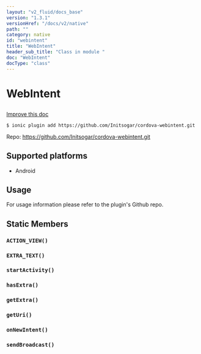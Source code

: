 ```yaml
---
layout: "v2_fluid/docs_base"
version: "1.3.1"
versionHref: "/docs/v2/native"
path: ""
category: native
id: "webintent"
title: "WebIntent"
header_sub_title: "Class in module "
doc: "WebIntent"
docType: "class"
---
```









<h1 class="api-title">

  
  WebIntent
  

  

  

</h1>

<a class="improve-v2-docs" href="http://github.com/driftyco/ionic-native/edit/master/-native/src/plugins/webintent.ts#L1">
  Improve this doc
</a>





<!-- decorators -->


<pre><code>$ ionic plugin add https://github.com/Initsogar/cordova-webintent.git</code></pre>
<p>Repo:
  <a href="https://github.com/Initsogar/cordova-webintent.git">
    https://github.com/Initsogar/cordova-webintent.git
  </a>
</p>

<!-- description -->



<!-- @platforms tag -->
<h2>Supported platforms</h2>

<ul>
  <li>Android</li>
  </ul>

<!-- @platforms tag end -->


<!-- @usage tag -->

<h2>Usage</h2>

<p>For usage information please refer to the plugin&#39;s Github repo.</p>




<!-- @property tags -->
<h2>Static Members</h2>
<div id="ACTION_VIEW"></div>
<h3><code>ACTION_VIEW()</code>
  
</h3>











<div id="EXTRA_TEXT"></div>
<h3><code>EXTRA_TEXT()</code>
  
</h3>











<div id="startActivity"></div>
<h3><code>startActivity()</code>
  
</h3>











<div id="hasExtra"></div>
<h3><code>hasExtra()</code>
  
</h3>











<div id="getExtra"></div>
<h3><code>getExtra()</code>
  
</h3>











<div id="getUri"></div>
<h3><code>getUri()</code>
  
</h3>











<div id="onNewIntent"></div>
<h3><code>onNewIntent()</code>
  
</h3>











<div id="sendBroadcast"></div>
<h3><code>sendBroadcast()</code>
  
</h3>












<!-- methods on the class --><!-- related link --><!-- end content block -->


<!-- end body block -->

